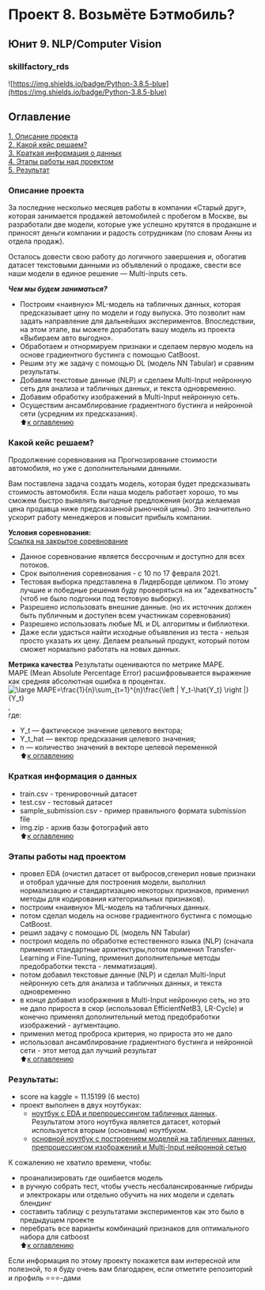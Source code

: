 # Проект 8. Возьмёте Бэтмобиль?   
##  Юнит 9. NLP/Computer Vision   
### skillfactory_rds  
![https://img.shields.io/badge/Python-3.8.5-blue](https://img.shields.io/badge/Python-3.8.5-blue)

## Оглавление  
[1. Описание проекта](https://github.com/alex-sokolov2011/skillfactory_rds/blob/master/module_7/README.md#Описание-проекта)  
[2. Какой кейс решаем?](https://github.com/alex-sokolov2011/skillfactory_rds/blob/master/module_7/README.md#Какой-кейс-решаем)  
[3. Краткая информация о данных](https://github.com/alex-sokolov2011/skillfactory_rds/blob/master/module_7/README.md#Краткая-информация-о-данных)  
[4. Этапы работы над проектом](https://github.com/alex-sokolov2011/skillfactory_rds/blob/master/module_7/README.md#Этапы-работы-над-проектом)  
[5. Результат](https://github.com/alex-sokolov2011/skillfactory_rds/blob/master/module_7/README.md#Результат)  

### Описание проекта  
За последние несколько месяцев работы в компании «Старый друг», которая занимается продажей автомобилей с пробегом в Москве, вы разработали две модели, которые уже успешно крутятся в продакшне и приносят деньги компании и радость сотрудникам (по словам Анны из отдела продаж).

Осталось довести свою работу до логичного завершения и, обогатив датасет текстовыми данными из объявлений о продаже, свести все наши модели в единое решение — Multi-inputs сеть.  

***Чем мы будем заниматься?***  

- Построим «наивную» ML-модель на табличных данных, которая предсказывает цену по модели и году выпуска. Это позволит нам задать направление для дальнейших экспериментов. Впоследствии, на этом этапе, вы можете доработать вашу модель из проекта «Выбираем авто выгодно».  
- Обработаем и отнормируем признаки и сделаем первую модель на основе градиентного бустинга с помощью CatBoost.
- Решим эту же задачу с помощью DL (модель NN Tabular) и сравним результаты.
- Добавим текстовые данные (NLP) и сделаем Multi-Input нейронную сеть для анализа и табличных данных, и текста одновременно.
- Добавим обработку изображений в Multi-Input нейронную сеть.
- Осуществим ансамблирование градиентного бустинга и нейронной сети (усредним их предсказания).  
:arrow_up:[к оглавлению](https://github.com/alex-sokolov2011/skillfactory_rds/blob/master/module_7/README.md#Оглавление)

### Какой кейс решаем?
Продолжение соревнования на Прогнозирование стоимости автомобиля, но уже с дополнительными данными.

Вам поставлена задача создать модель, которая будет предсказывать стоимость автомобиля.
Если наша модель работает хорошо, то мы сможем быстро выявлять выгодные предложения (когда желаемая цена продавца ниже предсказанной рыночной цены). Это значительно ускорит работу менеджеров и повысит прибыль компании.  

**Условия соревнования:**  
[Ссылка на закрытое соревнование](https://www.kaggle.com/c/sf-dst-car-price-prediction-part2)  

- Данное соревнование является бессрочным и доступно для всех потоков.
- Срок выполнения соревнования - с 10 по 17 февраля 2021.
- Тестовая выборка представлена в ЛидерБорде целиком. По этому лучшие и победные решения буду проверяться на их "адекватность" (чтоб не было подгонки под тестовую выборку).
- Разрешено использовать внешние данные. (но их источник должен быть публичным и доступен всем участникам соревнования)
- Разрешено использовать любые ML и DL алгоритмы и библиотеки.
- Даже если удасться найти исходные объявления из теста - нельзя просто указать их цену. Делаем реальный продукт, который потом сможет нормально работать на новых данных.


**Метрика качества**
Результаты оцениваются по метрике MAPE.  
MAPE  (Mean Absolute Percentage Error) расшифровывается выражение как средняя абсолютная ошибка в процентах.  
<img src="https://latex.codecogs.com/png.latex?\large&space;MAPE=\frac{1}{n}\sum_{t=1}^{n}\frac{\left&space;|&space;Y_t-\hat{Y_t}&space;\right&space;|}{Y_t}" title="\large MAPE=\frac{1}{n}\sum_{t=1}^{n}\frac{\left | Y_t-\hat{Y_t} \right |}{Y_t}" />
,  
где:  
- Y_t — фактическое значение целевого вектора;  
- Y_t_hat — вектор предсказания целевого значения;  
- n — количество значений в векторе целевой переменной  
:arrow_up:[к оглавлению](https://github.com/alex-sokolov2011/skillfactory_rds/blob/master/module_7/README.md#Оглавление)

### Краткая информация о данных

- train.csv - тренировочный датасет
- test.csv - тестовый датасет
- sample_submission.csv - пример правильного формата submission file
- img.zip - архив базы фотографий авто  
:arrow_up:[к оглавлению](https://github.com/alex-sokolov2011/skillfactory_rds/blob/master/module_7/README.md#Оглавление)

### Этапы работы над проектом  

- провел EDA (очиcтил датасет от выбросов,сгенерил новые признаки и отобрал удачные для построения модели, выполнил нормализацию и стандартизацию некоторых признаков, применил методы для кодирования категориальных признаков).
- построим «наивную» ML-модель на табличных данных.
- потом сделал модель на основе градиентного бустинга с помощью CatBoost.
- решил задачу с помощью DL (модель NN Tabular)
- построил модель по обработке естественного языка (NLP) (сначала применил стандартные архитектуры,потом применил Transfer-Learning и Fine-Tuning, применил дополнительные методы предобработки текста - лемматизация).
- потом добавил текстовые данные (NLP) и сделал Multi-Input нейронную сеть для анализа и табличных данных, и текста одновременно
- в конце добавил изображения в Multi-Input нейронную сеть, но это не дало прироста в скор (использовал EfficientNetB3, LR-Cycle) и конечно применял дополнительный метод предобработки изображений - аугментацию.
- применил метод проброса критерия, но прироста это не дало
- использовал ансамблирование градиентного бустинга и нейронной сети - этот метод дал лучший результат  
:arrow_up:[к оглавлению](https://github.com/alex-sokolov2011/skillfactory_rds/blob/master/module_7/README.md#Оглавление)

### Результаты:  
- score на kaggle = 11.15199 (6 место)
- проект выполнен в двух ноутбуках:
  - [ноутбук с EDA и препроцессингом табличных данных](https://www.kaggle.com/sokolovaleks/sf-dst-10-car-price-predic-part2-EDA-sokolov). Результатом этого ноутбука является датасет, который используется вторым (основным) ноутбуком.
  - [основной ноутбук с построением моделей на табличных данных, препроцессингом изображений и Multi-Input нейронной сетью](https://www.kaggle.com/sokolovaleks/sf-dst-10-car-price-prediction-part2-sokolov)  


К сожалению не хватило времени, чтобы:
- проанализировать где ошибается модель
- в ручную собрать тест, чтобы учесть несбалансированные гибриды и электрокары или отдельно обучить на них модели и сделать блендинг
- составить таблицу с результатами экспериментов как это было в предыдущем проекте
- перебрать все варианты комбинаций признаков для оптимального набора для catboost  
:arrow_up:[к оглавлению](https://github.com/alex-sokolov2011/skillfactory_rds/blob/master/module_7/README.md#Оглавление)

Если информация по этому проекту покажется вам интересной или полезной, то я буду очень вам благодарен, если отметите репозиторий и профиль ⭐️⭐️⭐️-дами